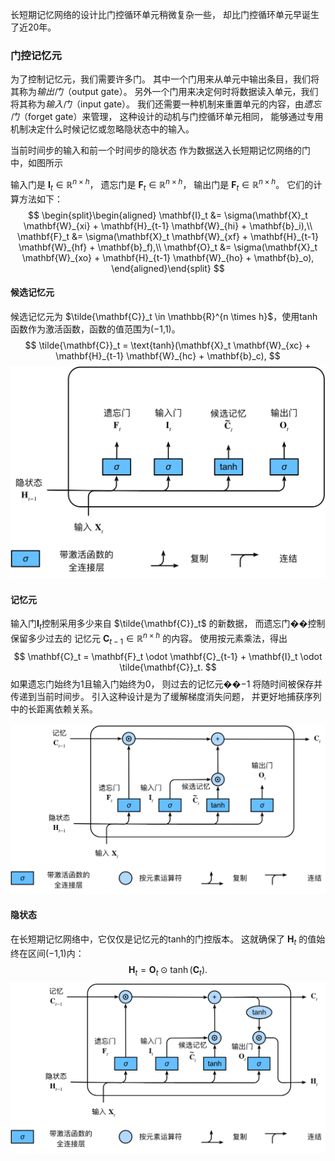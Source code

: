 长短期记忆网络的设计比门控循环单元稍微复杂一些， 却比门控循环单元早诞生了近20年。

### 门控记忆元

为了控制记忆元，我们需要许多门。 其中一个门用来从单元中输出条目，我们将其称为*输出门*（output gate）。 另外一个门用来决定何时将数据读入单元，我们将其称为*输入门*（input gate）。 我们还需要一种机制来重置单元的内容，由*遗忘门*（forget gate）来管理， 这种设计的动机与门控循环单元相同， 能够通过专用机制决定什么时候记忆或忽略隐状态中的输入。

当前时间步的输入和前一个时间步的隐状态 作为数据送入长短期记忆网络的门中，如图所示

输入门是 $\mathbf{I}_t \in \mathbb{R}^{n \times h}$， 遗忘门是 $\mathbf{F}_t \in \mathbb{R}^{n \times h}$， 输出门是 $\mathbf{F}_t \in \mathbb{R}^{n \times h}$。 它们的计算方法如下：
$$
\begin{split}\begin{aligned}
\mathbf{I}_t &= \sigma(\mathbf{X}_t \mathbf{W}_{xi} + \mathbf{H}_{t-1} \mathbf{W}_{hi} + \mathbf{b}_i),\\
\mathbf{F}_t &= \sigma(\mathbf{X}_t \mathbf{W}_{xf} + \mathbf{H}_{t-1} \mathbf{W}_{hf} + \mathbf{b}_f),\\
\mathbf{O}_t &= \sigma(\mathbf{X}_t \mathbf{W}_{xo} + \mathbf{H}_{t-1} \mathbf{W}_{ho} + \mathbf{b}_o),
\end{aligned}\end{split}
$$

#### 候选记忆元

候选记忆元为 $\tilde{\mathbf{C}}_t \in \mathbb{R}^{n \times h}$，使用tanh函数作为激活函数，函数的值范围为(−1,1)。 
$$
\tilde{\mathbf{C}}_t = \text{tanh}(\mathbf{X}_t \mathbf{W}_{xc} + \mathbf{H}_{t-1} \mathbf{W}_{hc} + \mathbf{b}_c),
$$
![../_images/lstm-1.svg](imags/lstm-1.svg)

#### 记忆元

输入门$\mathbf{I}_t$控制采用多少来自 $\tilde{\mathbf{C}}_t$ 的新数据， 而遗忘门��控制保留多少过去的 记忆元 $\mathbf{C}_{t-1} \in \mathbb{R}^{n \times h}$ 的内容。 使用按元素乘法，得出
$$
\mathbf{C}_t = \mathbf{F}_t \odot \mathbf{C}_{t-1} + \mathbf{I}_t \odot \tilde{\mathbf{C}}_t.
$$
如果遗忘门始终为1且输入门始终为0， 则过去的记忆元��−1 将随时间被保存并传递到当前时间步。 引入这种设计是为了缓解梯度消失问题， 并更好地捕获序列中的长距离依赖关系。

![../_images/lstm-2.svg](imags/lstm-2.svg)

#### 隐状态

在长短期记忆网络中，它仅仅是记忆元的tanh的门控版本。 这就确保了 $\mathbf{H}_t$ 的值始终在区间(−1,1)内：
$$
\mathbf{H}_t = \mathbf{O}_t \odot \tanh(\mathbf{C}_t).
$$
![../_images/lstm-3.svg](imags/lstm-3.svg)